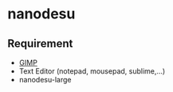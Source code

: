 # nanodesu

## Requirement
+ [GIMP](https://www.gimp.org/)
+ Text Editor (notepad, mousepad, sublime,...)
+ nanodesu-large

